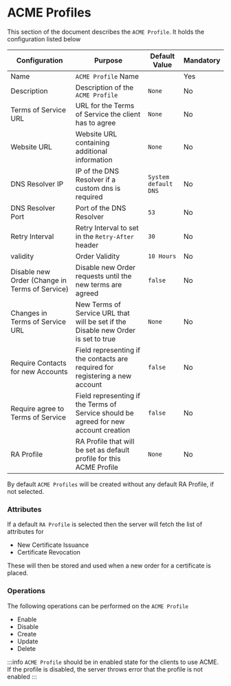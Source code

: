 # ACME Profiles

This section of the document describes the `ACME Profile`. It holds the configuration listed below

| Configuration                                  | Purpose                                                                              | Default Value        | Mandatory                                     |
| ---------------------------------------------- | ------------------------------------------------------------------------------------ | -------------------- | --------------------------------------------- |
| Name                                           | `ACME Profile` Name                                                                  |                      | <span class="badge badge--success">Yes</span> |
| Description                                    | Description of the `ACME Profile `                                                   | `None`               | <span class="badge badge--danger">No</span>   |
| Terms of Service URL                           | URL for the Terms of Service the client has to agree                                 | `None`               | <span class="badge badge--danger">No</span>   |
| Website URL                                    | Website URL containing additional information                                        | `None`               | <span class="badge badge--danger">No</span>   |
| DNS Resolver IP                                | IP of the DNS Resolver if a custom dns is required                                   | `System default DNS` | <span class="badge badge--danger">No</span>   |
| DNS Resolver Port                              | Port of the DNS Resolver                                                             | `53`                 | <span class="badge badge--danger">No</span>   |
| Retry Interval                                 | Retry Interval to set in the `Retry-After` header                                    | `30`                 | <span class="badge badge--danger">No</span>   |
| validity                                       | Order Validity                                                                       | `10 Hours`           | <span class="badge badge--danger">No</span>   |
| Disable new Order (Change in Terms of Service) | Disable new Order requests until the new terms are agreed                            | `false`              | <span class="badge badge--danger">No</span>   |
| Changes in Terms of Service URL                | New Terms of Service URL that will be set if the Disable new Order is set to true    | `None`               | <span class="badge badge--danger">No</span>   |
| Require Contacts for new Accounts              | Field representing if the contacts are required for registering a new account        | `false`              | <span class="badge badge--danger">No</span>   |
| Require agree to Terms of Service              | Field representing if the Terms of Service should be agreed for new account creation | `false`              | <span class="badge badge--danger">No</span>   |
| RA Profile                                     | RA Profile that will be set as default profile for this ACME Profile                 | `None`               | <span class="badge badge--danger">No</span>   |

By default `ACME Profiles` will be created without any default RA Profile, if not selected.

### Attributes

If a default `RA Profile` is selected then the server will fetch the list of attributes for

- New Certificate Issuance
- Certificate Revocation

These will then be stored and used when a new order for a certificate is placed.

### Operations

The following operations can be performed on the `ACME Profile`

- Enable
- Disable
- Create
- Update
- Delete

:::info
`ACME Profile` should be in enabled state for the clients to use ACME. If the profile is disabled, the server throws error that the profile is not enabled
:::
